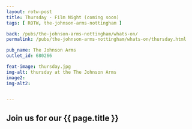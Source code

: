 ```yaml
---
layout: rotw-post
title: Thursday - Film Night (coming soon)
tags: [ ROTW, the-johnson-arms-nottingham ]

back: /pubs/the-johnson-arms-nottingham/whats-on/
permalink: /pubs/the-johnson-arms-nottingham/whats-on/thursday.html

pub_name: The Johnson Arms
outlet_id: 680266

feat-image: thursday.jpg
img-alt: thursday at the The Johnson Arms
image2:
img-alt2:


---
```


<h2>Join us for our {{ page.title }}</h2>





